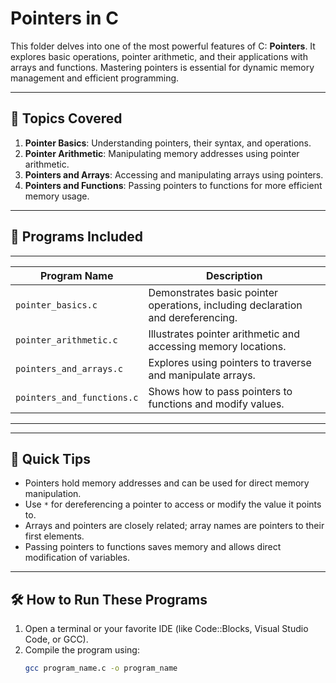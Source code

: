 # Pointers in C

This folder delves into one of the most powerful features of C: **Pointers**. It explores basic operations, pointer arithmetic, and their applications with arrays and functions. Mastering pointers is essential for dynamic memory management and efficient programming.

---

## 🚀 **Topics Covered**
1. **Pointer Basics**: Understanding pointers, their syntax, and operations.
2. **Pointer Arithmetic**: Manipulating memory addresses using pointer arithmetic.
3. **Pointers and Arrays**: Accessing and manipulating arrays using pointers.
4. **Pointers and Functions**: Passing pointers to functions for more efficient memory usage.

---

## 📂 **Programs Included**
 _____________________________________________________________________________________________
| Program Name               | Description                                                        |
|----------------------------|--------------------------------------------------------------------|
| `pointer_basics.c`         | Demonstrates basic pointer operations, including declaration and dereferencing. |
| `pointer_arithmetic.c`     | Illustrates pointer arithmetic and accessing memory locations.    |
| `pointers_and_arrays.c`    | Explores using pointers to traverse and manipulate arrays.         |
| `pointers_and_functions.c` | Shows how to pass pointers to functions and modify values.         |
-----------------------------------------------------------------------------------------------

---

## 🌟 **Quick Tips**
- Pointers hold memory addresses and can be used for direct memory manipulation.
- Use `*` for dereferencing a pointer to access or modify the value it points to.
- Arrays and pointers are closely related; array names are pointers to their first elements.
- Passing pointers to functions saves memory and allows direct modification of variables.

---

## 🛠 **How to Run These Programs**
1. Open a terminal or your favorite IDE (like Code::Blocks, Visual Studio Code, or GCC).
2. Compile the program using:
   ```bash
   gcc program_name.c -o program_name
